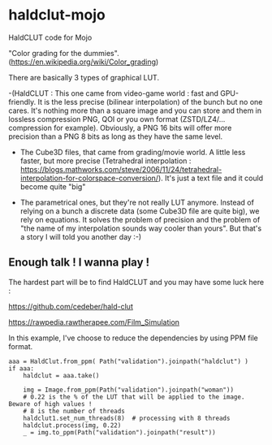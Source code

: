 # haldclut-mojo
HaldCLUT code for Mojo

"Color grading for the dummies". (https://en.wikipedia.org/wiki/Color_grading)

There are basically 3 types of graphical LUT.

-(HaldCLUT : This one came from video-game world : fast and GPU-friendly. It is the less precise (bilinear interpolation) of the bunch but no one cares. It's nothing more than a square image and you can store and them in lossless compression PNG, QOI or you own format (ZSTD/LZ4/... compression for example). Obviously, a PNG 16 bits will offer more precision than a PNG 8 bits as long as they have the same level.

- The Cube3D files, that came from grading/movie world. A little less faster, but more precise (Tetrahedral interpolation : 
https://blogs.mathworks.com/steve/2006/11/24/tetrahedral-interpolation-for-colorspace-conversion/). 
It's just a text file and it could become quite "big"

- The parametrical ones, but they're not really LUT anymore. Instead of relying on a bunch a discrete data (some Cube3D file are quite big), we rely on equations. It solves the problem of precision and the problem of "the name of my interpolation sounds way cooler than yours". But that's a story I will told you another day :-)


## Enough talk ! I wanna play !

The hardest part will be to find HaldCLUT and you may have some luck here :

https://github.com/cedeber/hald-clut

https://rawpedia.rawtherapee.com/Film_Simulation


In this example, I've choose to reduce the dependencies by using PPM file format.

```
aaa = HaldClut.from_ppm( Path("validation").joinpath("haldclut") )
if aaa:
    haldclut = aaa.take()

    img = Image.from_ppm(Path("validation").joinpath("woman"))
    # 0.22 is the % of the LUT that will be applied to the image. Beware of high values !
    # 8 is the number of threads
    haldclut1.set_num_threads(8)  # processing with 8 threads
    haldclut.process(img, 0.22)
    _ = img.to_ppm(Path("validation").joinpath("result"))
```
